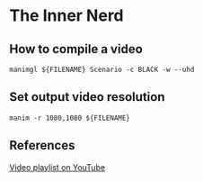 # The Inner Nerd

## How to compile a video

`manimgl ${FILENAME} Scenario -c BLACK -w --uhd`

## Set output video resolution

`manim -r 1080,1080 ${FILENAME}`

## References

[Video playlist on YouTube](https://www.youtube.com/playlist?list=PLKKrjqPOn5PBPe8YjAhENvpVarX8Xi2PO)